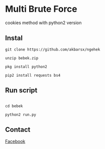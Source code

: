 # Multi Brute Force
cookies method with python2 version

## Instal
```
git clone https://github.com/akbarsx/ngehek

unzip bebek.zip

pkg install python2

pip2 install requests bs4

```



## Run script

```

cd bebek

python2 run.py

```



## Contact

[Facebook](https://www.facebook.com/hgfhxfhgaswh)

